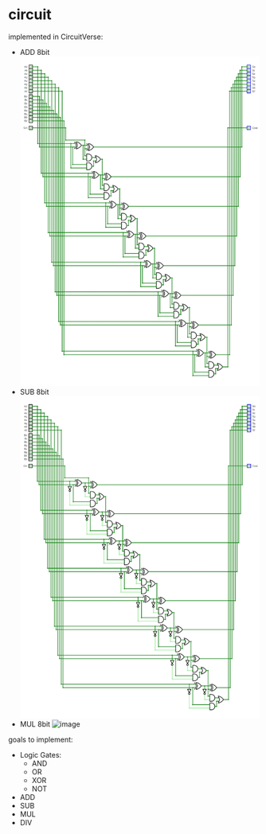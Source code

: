 # circuit

implemented in CircuitVerse:
- ADD 8bit
![image](https://github.com/MCRuskyBoy/circuit/blob/main/pictures/ADD-8bit.jpeg)
- SUB 8bit
![image](https://github.com/MCRuskyBoy/circuit/blob/main/pictures/SUB-8bit.jpeg)
- MUL 8bit
![image](https://github.com/MCRuskyBoy/circuit/blob/main/pictures/MUL-8bit.jpeg)



goals to implement:
  - Logic Gates:
    - AND
    - OR
    - XOR
    - NOT
  - ADD
  - SUB
  - MUL
  - DIV
